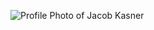 ![Profile Photo of Jacob Kasner](https://media-exp1.licdn.com/dms/image/C4E03AQEBviJxsnDkSA/profile-displayphoto-shrink_800_800/0/1596855643670?e=1617840000&v=beta&t=n2y4ArbTZPwIrRnUuTEQJJjkWf2hEXXq420u3cMPgco)
